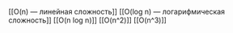[[O(n) — линейная сложность]]
[[O(log n) — логарифмическая сложность]]
[[O(n log n)]]
[[O(n^2)]]
[[O(n^3)]]